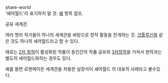 share-world  
'쉐어월드'라 표기하지 말 것. [쉐](%EC%89%90.md) 항목 참조.

공유 세계관.

여러 명의 작가들이 하나의 세계관을 바탕으로 창작 활동을 전개하는 것. [크툴루신화](%ED%81%AC%ED%88%B4%EB%A3%A8%20%EC%8B%A0%ED%99%94.md) 같은 것도 하나의 셰어월드라고 할
수 있다.

때로는 [2차 창작](2%EC%B0%A8%20%EC%B0%BD%EC%9E%91.md)이 활성화된 작품이 동인간의 작품 공유와 [3차창작](3%EC%B0%A8%20%EC%B0%BD%EC%9E%91.md)을 거쳐서 원작과는 별도의 셰어월드화하는 경우도 있다.

예를 들면 로젠메이든 세계관을 차용한 실장석이 셰어월드 의 대표적 사례라고 볼수있다.


